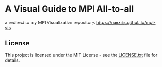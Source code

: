 # A Visual Guide to MPI All-to-all
a redirect to my MPI Visualization repository. https://naexris.github.io/mpi-vis

## License
This project is licensed under the MIT License - see the [LICENSE.txt](LICENSE.txt) file for details.
